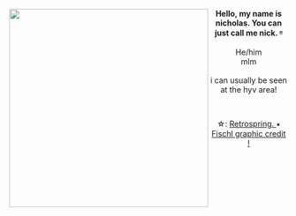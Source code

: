 <img align="left" src="https://64.media.tumblr.com/777ddb8af8fba798f3b068819296d8be/95d55475c3873afa-92/s500x750/06e8ef9f66d1f6d0cf7a3bb3831941dc41ce46f5.gifv" width="360"> <p align="center"> **Hello, my name is nicholas. You can just call me nick. ᵎᵎ** <br> <br> He/him <br> mlm <br> <br> i can usually be seen at the hyv area! </p>

<br>

<p align="center"> ☆: <a href="https://retrospring.net/@nick_is_cool"> 
  Retrospring.
<a>
 ⭑
<a href="https://www.tumblr.com/lavendergalactic">
 Fischl graphic credit !
 </a>
 

